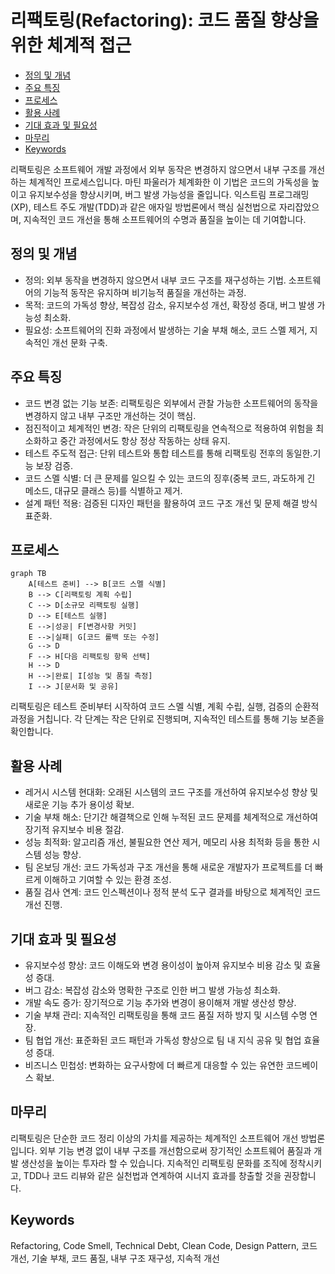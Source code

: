 # 리팩토링(Refactoring): 코드 품질 향상을 위한 체계적 접근

<!-- mtoc-start -->

- [정의 및 개념](#정의-및-개념)
- [주요 특징](#주요-특징)
- [프로세스](#프로세스)
- [활용 사례](#활용-사례)
- [기대 효과 및 필요성](#기대-효과-및-필요성)
- [마무리](#마무리)
- [Keywords](#keywords)

<!-- mtoc-end -->

리팩토링은 소프트웨어 개발 과정에서 외부 동작은 변경하지 않으면서 내부 구조를 개선하는 체계적인 프로세스입니다. 마틴 파울러가 체계화한 이 기법은 코드의 가독성을 높이고 유지보수성을 향상시키며, 버그 발생 가능성을 줄입니다. 익스트림 프로그래밍(XP), 테스트 주도 개발(TDD)과 같은 애자일 방법론에서 핵심 실천법으로 자리잡았으며, 지속적인 코드 개선을 통해 소프트웨어의 수명과 품질을 높이는 데 기여합니다.

## 정의 및 개념

- 정의: 외부 동작을 변경하지 않으면서 내부 코드 구조를 재구성하는 기법. 소프트웨어의 기능적 동작은 유지하며 비기능적 품질을 개선하는 과정.
- 목적: 코드의 가독성 향상, 복잡성 감소, 유지보수성 개선, 확장성 증대, 버그 발생 가능성 최소화.
- 필요성: 소프트웨어의 진화 과정에서 발생하는 기술 부채 해소, 코드 스멜 제거, 지속적인 개선 문화 구축.

## 주요 특징

- 코드 변경 없는 기능 보존: 리팩토링은 외부에서 관찰 가능한 소프트웨어의 동작을 변경하지 않고 내부 구조만 개선하는 것이 핵심.
- 점진적이고 체계적인 변경: 작은 단위의 리팩토링을 연속적으로 적용하여 위험을 최소화하고 중간 과정에서도 항상 정상 작동하는 상태 유지.
- 테스트 주도적 접근: 단위 테스트와 통합 테스트를 통해 리팩토링 전후의 동일한.기능 보장 검증.
- 코드 스멜 식별: 더 큰 문제를 일으킬 수 있는 코드의 징후(중복 코드, 과도하게 긴 메소드, 대규모 클래스 등)를 식별하고 제거.
- 설계 패턴 적용: 검증된 디자인 패턴을 활용하여 코드 구조 개선 및 문제 해결 방식 표준화.

## 프로세스

```mermaid
graph TB
    A[테스트 준비] --> B[코드 스멜 식별]
    B --> C[리팩토링 계획 수립]
    C --> D[소규모 리팩토링 실행]
    D --> E[테스트 실행]
    E -->|성공| F[변경사항 커밋]
    E -->|실패| G[코드 롤백 또는 수정]
    G --> D
    F --> H[다음 리팩토링 항목 선택]
    H --> D
    H -->|완료| I[성능 및 품질 측정]
    I --> J[문서화 및 공유]
```

리팩토링은 테스트 준비부터 시작하여 코드 스멜 식별, 계획 수립, 실행, 검증의 순환적 과정을 거칩니다. 각 단계는 작은 단위로 진행되며, 지속적인 테스트를 통해 기능 보존을 확인합니다.

## 활용 사례

- 레거시 시스템 현대화: 오래된 시스템의 코드 구조를 개선하여 유지보수성 향상 및 새로운 기능 추가 용이성 확보.
- 기술 부채 해소: 단기간 해결책으로 인해 누적된 코드 문제를 체계적으로 개선하여 장기적 유지보수 비용 절감.
- 성능 최적화: 알고리즘 개선, 불필요한 연산 제거, 메모리 사용 최적화 등을 통한 시스템 성능 향상.
- 팀 온보딩 개선: 코드 가독성과 구조 개선을 통해 새로운 개발자가 프로젝트를 더 빠르게 이해하고 기여할 수 있는 환경 조성.
- 품질 검사 연계: 코드 인스펙션이나 정적 분석 도구 결과를 바탕으로 체계적인 코드 개선 진행.

## 기대 효과 및 필요성

- 유지보수성 향상: 코드 이해도와 변경 용이성이 높아져 유지보수 비용 감소 및 효율성 증대.
- 버그 감소: 복잡성 감소와 명확한 구조로 인한 버그 발생 가능성 최소화.
- 개발 속도 증가: 장기적으로 기능 추가와 변경이 용이해져 개발 생산성 향상.
- 기술 부채 관리: 지속적인 리팩토링을 통해 코드 품질 저하 방지 및 시스템 수명 연장.
- 팀 협업 개선: 표준화된 코드 패턴과 가독성 향상으로 팀 내 지식 공유 및 협업 효율성 증대.
- 비즈니스 민첩성: 변화하는 요구사항에 더 빠르게 대응할 수 있는 유연한 코드베이스 확보.

## 마무리

리팩토링은 단순한 코드 정리 이상의 가치를 제공하는 체계적인 소프트웨어 개선 방법론입니다. 외부 기능 변경 없이 내부 구조를 개선함으로써 장기적인 소프트웨어 품질과 개발 생산성을 높이는 투자라 할 수 있습니다. 지속적인 리팩토링 문화를 조직에 정착시키고, TDD나 코드 리뷰와 같은 실천법과 연계하여 시너지 효과를 창출할 것을 권장합니다.

## Keywords

Refactoring, Code Smell, Technical Debt, Clean Code, Design Pattern, 코드 개선, 기술 부채, 코드 품질, 내부 구조 재구성, 지속적 개선
